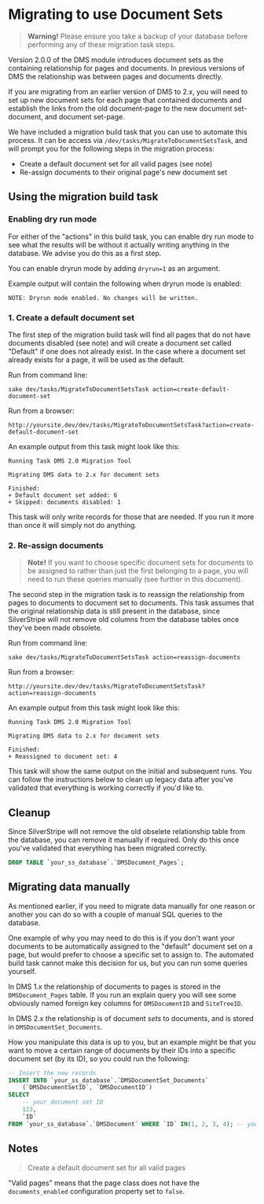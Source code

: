 # Migrating to use Document Sets

> **Warning!** Please ensure you take a backup of your database before performing any of these migration task steps.

Version 2.0.0 of the DMS module introduces document sets as the containing relationship for pages and documents. In
previous versions of DMS the relationship was between pages and documents directly.

If you are migrating from an earlier version of DMS to 2.x, you will need to set up new document sets for each page
that contained documents and establish the links from the old document-page to the new document set-document, and
document set-page.

We have included a migration build task that you can use to automate this process. It can be access via
`/dev/tasks/MigrateToDocumentSetsTask`, and will prompt you for the following steps in the migration process:

* Create a default document set for all valid pages (see note)
* Re-assign documents to their original page's new document set

## Using the migration build task

### Enabling dry run mode

For either of the "actions" in this build task, you can enable dry run mode to see what the results will be without
it actually writing anything in the database. We advise you do this as a first step.

You can enable dryrun mode by adding `dryrun=1` as an argument.

Example output will contain the following when dryrun mode is enabled:

```plain
NOTE: Dryrun mode enabled. No changes will be written.
```

### 1. Create a default document set

The first step of the migration build task will find all pages that do not have documents disabled (see note) and will
create a document set called "Default" if one does not already exist. In the case where a document set already exists
for a page, it will be used as the default.

Run from command line:

```plain
sake dev/tasks/MigrateToDocumentSetsTask action=create-default-document-set
```

Run from a browser:

```plain
http://yoursite.dev/dev/tasks/MigrateToDocumentSetsTask?action=create-default-document-set
```

An example output from this task might look like this:

```plain
Running Task DMS 2.0 Migration Tool

Migrating DMS data to 2.x for document sets

Finished:
+ Default document set added: 6
+ Skipped: documents disabled: 1
```

This task will only write records for those that are needed. If you run it more than once it will simply not do
anything.

### 2. Re-assign documents

> **Note!** If you want to choose specific document sets for documents to be assigned to rather than just the first
belonging to a page, you will need to run these queries manually (see further in this document).

The second step in the migration task is to reassign the relationship from pages to documents to document set to
documents. This task assumes that the original relationship data is still present in the database, since SilverStripe
will not remove old columns from the database tables once they've been made obsolete.

Run from command line:

```plain
sake dev/tasks/MigrateToDocumentSetsTask action=reassign-documents
```

Run from a browser:

```plain
http://yoursite.dev/dev/tasks/MigrateToDocumentSetsTask?action=reassign-documents
```

An example output from this task might look like this:

```plain
Running Task DMS 2.0 Migration Tool

Migrating DMS data to 2.x for document sets

Finished:
+ Reassigned to document set: 4
```

This task will show the same output on the initial and subsequent runs. You can follow the instructions below to clean
up legacy data after you've validated that everything is working correctly if you'd like to.

## Cleanup

Since SilverStripe will not remove the old obselete relationship table from the database, you can remove it manually
if required. Only do this once you've validated that everything has been migrated correctly.

```sql
DROP TABLE `your_ss_database`.`DMSDocument_Pages`;
```

## Migrating data manually

As mentioned earlier, if you need to migrate data manually for one reason or another you can do so with a couple of
manual SQL queries to the database.

One example of why you may need to do this is if you don't want your documents to
be automatically assigned to the "default" document set on a page, but would prefer to choose a specific set to assign
to. The automated build task cannot make this decision for us, but you can run some queries yourself.

In DMS 1.x the relationship of documents to pages is stored in the `DMSDocument_Pages` table. If you run an explain
query you will see some obviously named foreign key columns for `DMSDocumentID` and `SiteTreeID`.

In DMS 2.x the relationship is of document _sets_ to documents, and is stored in `DMSDocumentSet_Documents`.

How you manipulate this data is up to you, but an example might be that you want to move a certain range of documents
by their IDs into a specific document set (by its ID), so you could run the following:

```sql
-- Insert the new records
INSERT INTO `your_ss_database`.`DMSDocumentSet_Documents`
    (`DMSDocumentSetID`, `DMSDocumentID`)
SELECT
    -- your document set ID
    123,
    `ID`
FROM `your_ss_database`.`DMSDocument` WHERE `ID` IN(1, 2, 3, 4); -- your document IDs
```

## Notes

> Create a default document set for all valid pages

"Valid pages" means that the page class does not have the `documents_enabled` configuration property set to `false`.
